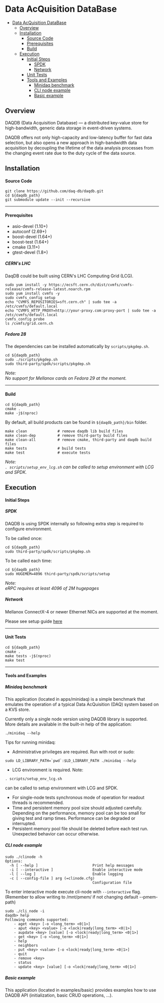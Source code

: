 # Data AcQuisition DataBase

- [Data AcQuisition DataBase](#data-acquisition-database)
  - [Overview](#overview)
  - [Installation](#installation)
      - [Source Code](#source-code)
      - [Prerequisites](#prerequisites)
      - [Build](#build)
  - [Execution](#execution)
    - [Initial Steps](#initial-steps)
      - [SPDK](#spdk)
      - [Network](#network)
    - [Unit Tests](#unit-tests)
    - [Tools and Examples](#tools-and-examples)
      - [Minidaq benchmark](#minidaq-benchmark)
      - [CLI node example](#cli-node-example)
      - [Basic example](#basic-example)

## Overview
DAQDB (Data Acquisition Database) — a distributed key-value store for high-bandwidth, generic data storage in event-driven systems.

DAQDB offers not only high-capacity and low-latency buffer for fast data selection, but also opens a new approach in high-bandwidth data acquisition by decoupling the lifetime of the data analysis processes from the changing event rate due to the duty cycle of the data source.

## Installation

#### Source Code
```
git clone https://github.com/daq-db/daqdb.git
cd ${daqdb_path}
git submodule update --init --recursive
```

---

#### Prerequisites

* asio-devel (1.10+)
* autoconf (2.69+)
* boost-devel (1.64+)
* boost-test (1.64+)
* cmake (3.11+)
* gtest-devel (1.8+)

##### CERN's LHC

DaqDB could be built using CERN's LHC Computing Grid (LCG).

```
sudo yum install -y https://ecsft.cern.ch/dist/cvmfs/cvmfs-release/cvmfs-release-latest.noarch.rpm
sudo yum install cvmfs -y
sudo cvmfs_config setup
echo "CVMFS_REPOSITORIES=sft.cern.ch" | sudo tee -a /etc/cvmfs/default.local
echo "CVMFS_HTTP_PROXY=http://your-proxy.com:proxy-port | sudo tee -a /etc/cvmfs/default.local
cvmfs_config probe
ls /cvmfs/grid.cern.ch
```
##### Fedora 28

The dependencies can be installed automatically by `scripts/pkgdep.sh`.
```
cd ${daqdb_path}
sudo ./scripts/pkgdep.sh
sudo third-party/spdk/scripts/pkgdep.sh
``` 

_Note: <br> No support for Mellanox cards on Fedora 29 at the moment._

---

#### Build


```
cd ${daqdb_path}
cmake .
make -j$(nproc)
```
By default, all build products can be found in `${daqdb_path}/bin` folder.

```
make clean              # remove daqdb lib build files
make clean-dep          # remove third-party build files
make clean-all          # remove cmake, third-party and daqdb build files
make tests              # build tests
make test               # execute tests
```

_Note: <br>`. scripts/setup_env_lcg.sh` can be called to setup environment with LCG and SPDK._

## Execution

#### Initial Steps

##### SPDK
DAQDB is using SPDK internally so following extra step is required to configure environment.

To be called once:
```
cd ${daqdb_path}
sudo third-party/spdk/scripts/pkgdep.sh
```

To be called each time:
```
cd ${daqdb_path}
sudo HUGEMEM=4096 third-party/spdk/scripts/setup
```
_Note: <br> eRPC requires at least 4096 of 2M hugepages_

##### Network

Mellanox ConnectX-4 or newer Ethernet NICs are supported at the moment.

Please see setup guide [here](doc/network_setup_guide.md)

---

#### Unit Tests

```
cd ${daqdb_path}
cmake .
make tests -j$(nproc)
make test
```

---

#### Tools and Examples

##### Minidaq benchmark

This application (located in apps/minidaq) is a simple benchmark that emulates
the operation of a typical Data AcQuisition (DAQ) system based on a KVS store.

Currently only a single node version using DAQDB library is supported. More details
are available in the built-in help of the application:
```
./minidaq --help
```

Tips for running minidaq:

* Administrative privileges are required. Run with root or sudo:
```
sudo LD_LIBRARY_PATH=`pwd`:$LD_LIBRARY_PATH ./minidaq --help
```
* LCG environment is required. Note:
```
. scripts/setup_env_lcg.sh
```
can be called to setup environment with LCG and SPDK.

* For single-node tests synchronous mode of operation for readout threads
is recommended.
* Time and persistent memory pool size should adjusted carefully. Depending on
the performance, memory pool can be too small for giving test and ramp times.
Performance can be degraded or interrupted.
* Persistent memory pool file should be deleted before each test run.
Unexpected behavior can occur otherwise.

##### CLI node example 
```
sudo ./clinode -h
Options:
  -h [ --help ]                         Print help messages
  -i [ --interactive ]                  Enable interactive mode
  -l [ --log ]                          Enable logging
  -c [ --config-file ] arg (=clinode.cfg)
                                        Configuration file
```

To enter interactive mode execute cli-node with `--interactive` flag.
(Remember to allow writing to /mnt/pmem/ if not changing default --pmem-path)
```
sudo ./cli_node -i
daqdb> help
Following commands supported:
	- aget <key> [-o <long_term> <0|1>]
	- aput <key> <value> [-o <lock|ready|long_term> <0|1>]
	- aupdate <key> [value] [-o <lock|ready|long_term> <0|1>]
	- get <key> [-o <long_term> <0|1>]
	- help
	- neighbors
	- put <key> <value> [-o <lock|ready|long_term> <0|1>]
	- quit
	- remove <key>
	- status
	- update <key> [value] [-o <lock|ready|long_term> <0|1>]
```

##### Basic example

This application (located in examples/basic) provides examples how to
use DAQDB API (initialization, basic CRUD operations, ...).
